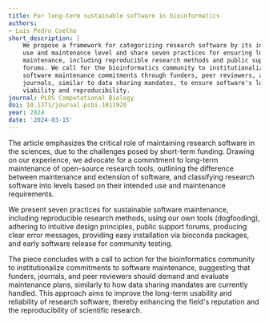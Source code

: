 ```yaml
---
title: For long-term sustainable software in bioinformatics
authors:
- Luis Pedro Coelho
short_description: |
    We propose a framework for categorizing research software by its intended
    use and maintenance level and share seven practices for ensuring long-term
    maintenance, including reproducible research methods and public support
    forums. We call for the bioinformatics community to institutionalize
    software maintenance commitments through funders, peer reviewers, and
    journals, similar to data sharing mandates, to ensure software's long-term
    viability and reproducibility.
journal: PLOS Computational Biology
doi: 10.1371/journal.pcbi.1011920
year: 2024
date: '2024-03-15'
---
```

The article emphasizes the critical role of maintaining research software in the sciences, due to the challenges posed by short-term funding. Drawing on our experience, we advocate for a commitment to long-term maintenance of open-source research tools, outlining the difference between maintenance and extension of software, and classifying research software into levels based on their intended use and maintenance requirements.

We present seven practices for sustainable software maintenance, including reproducible research methods, using our own tools (dogfooding), adhering to intuitive design principles, public support forums, producing clear error messages, providing easy installation via bioconda packages, and early software release for community testing.

The piece concludes with a call to action for the bioinformatics community to institutionalize commitments to software maintenance, suggesting that funders, journals, and peer reviewers should demand and evaluate maintenance plans, similarly to how data sharing mandates are currently handled. This approach aims to improve the long-term usability and reliability of research software, thereby enhancing the field's reputation and the reproducibility of scientific research.


